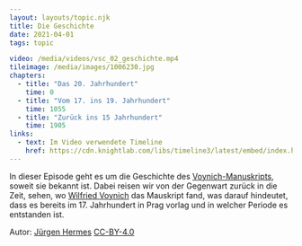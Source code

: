 ```yaml
---
layout: layouts/topic.njk
title: Die Geschichte
date: 2021-04-01
tags: topic

video: /media/videos/vsc_02_geschichte.mp4
tileimage: /media/images/1006230.jpg
chapters:
  - title: "Das 20. Jahr­hundert"
    time: 0
  - title: "Vom 17. ins 19. Jahr­hundert"
    time: 1055
  - title: "Zurück ins 15 Jahr­hundert"
    time: 1905
links:
  - text: Im Video verwendete Timeline 
    href: https://cdn.knightlab.com/libs/timeline3/latest/embed/index.html?source=1RAJlin4bLx6PKQPt76M0RhE8B3Zwzyuk1zboP9Alic0&font=Default&lang=de&start_at_end=true&initial_zoom=2&height=650
---
```


In dieser Episode geht es um die Geschichte des [Voynich-Manuskripts](https://de.wikipedia.org/wiki/Voynich-Manuskript), soweit sie bekannt ist. Dabei reisen wir von der Gegenwart zurück in die Zeit, sehen, wo [Wilfried Voynich](https://de.wikipedia.org/wiki/Wilfrid_Michael_Voynich) das Mauskript fand, was darauf hindeutet, dass es bereits im 17. Jahrhundert in Prag vorlag und in welcher Periode es entstanden ist. 

Autor: [Jürgen Hermes](https://dh.phil-fak.uni-koeln.de/mitarbeiterinnen/wissenschaftliche-mitarbeiterinnen/dr-juergen-hermes) [CC-BY-4.0](https://creativecommons.org/licenses/by/4.0/deed.de)

